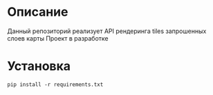 # Описание
Данный репозиторий реализует API рендеринга tiles запрошенных слоев карты
Проект в разработке

# Установка
```commandline
pip install -r requirements.txt
```